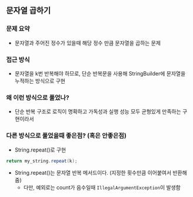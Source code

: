 ## 문자열 곱하기

### 문제 요약

- 문자열과 주어진 정수가 있을때 해당 정수 만큼 문자열을 곱하는 문제

### 접근 방식

- 문자열을 k번 반복해야 하므로, 단순 반복문을 사용해 StringBuilder에 문자열을 누적하는 방식으로 구현

### 왜 이런 방식으로 풀었나?

- 단순 반복 구조로 로직이 명확하고 가독성과 실행 성능 모두 균형있게 만족하는 구현이라서

### 다른 방식으로 풀었을때 좋은점? (혹은 안좋은점)

- String.repeat()로 구현
```java
return my_string.repeat(k);
```
- String.repeat()는 문자열 반복 메서드이다. (지정한 횟수만큼 이어붙여서 반환해줌)
  - 다만, 예외로는 count가 음수일때 `IllegalArgumentException`이 발생함